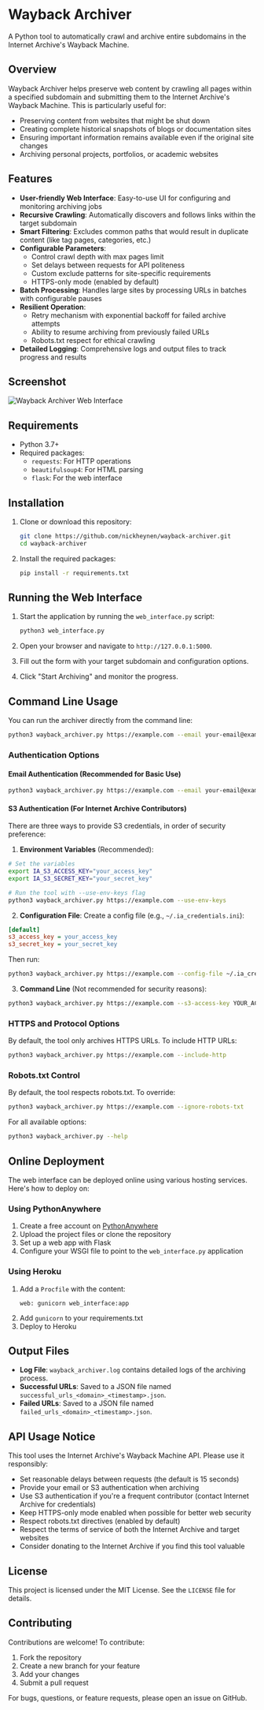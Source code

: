 # Wayback Archiver

A Python tool to automatically crawl and archive entire subdomains in the Internet Archive's Wayback Machine.

## Overview

Wayback Archiver helps preserve web content by crawling all pages within a specified subdomain and submitting them to the Internet Archive's Wayback Machine. This is particularly useful for:

- Preserving content from websites that might be shut down
- Creating complete historical snapshots of blogs or documentation sites
- Ensuring important information remains available even if the original site changes
- Archiving personal projects, portfolios, or academic websites

## Features

- **User-friendly Web Interface**: Easy-to-use UI for configuring and monitoring archiving jobs
- **Recursive Crawling**: Automatically discovers and follows links within the target subdomain
- **Smart Filtering**: Excludes common paths that would result in duplicate content (like tag pages, categories, etc.)
- **Configurable Parameters**:
  - Control crawl depth with max pages limit
  - Set delays between requests for API politeness
  - Custom exclude patterns for site-specific requirements
  - HTTPS-only mode (enabled by default)
- **Batch Processing**: Handles large sites by processing URLs in batches with configurable pauses
- **Resilient Operation**:
  - Retry mechanism with exponential backoff for failed archive attempts
  - Ability to resume archiving from previously failed URLs
  - Robots.txt respect for ethical crawling
- **Detailed Logging**: Comprehensive logs and output files to track progress and results

## Screenshot

![Wayback Archiver Web Interface](https://github.com/nickheynen/wayback-archiver/raw/main/screenshots/web_interface.png)

## Requirements

- Python 3.7+
- Required packages:
  - `requests`: For HTTP operations
  - `beautifulsoup4`: For HTML parsing
  - `flask`: For the web interface

## Installation

1. Clone or download this repository:
   ```bash
   git clone https://github.com/nickheynen/wayback-archiver.git
   cd wayback-archiver
   ```

2. Install the required packages:
   ```bash
   pip install -r requirements.txt
   ```

## Running the Web Interface

1. Start the application by running the `web_interface.py` script:
   ```bash
   python3 web_interface.py
   ```

2. Open your browser and navigate to `http://127.0.0.1:5000`.

3. Fill out the form with your target subdomain and configuration options.

4. Click "Start Archiving" and monitor the progress.

## Command Line Usage

You can run the archiver directly from the command line:

```bash
python3 wayback_archiver.py https://example.com --email your-email@example.com --delay 15 --max-pages 500
```

### Authentication Options

#### Email Authentication (Recommended for Basic Use)
```bash
python3 wayback_archiver.py https://example.com --email your-email@example.com
```

#### S3 Authentication (For Internet Archive Contributors)

There are three ways to provide S3 credentials, in order of security preference:

1. **Environment Variables** (Recommended):
```bash
# Set the variables
export IA_S3_ACCESS_KEY="your_access_key"
export IA_S3_SECRET_KEY="your_secret_key"

# Run the tool with --use-env-keys flag
python3 wayback_archiver.py https://example.com --use-env-keys
```

2. **Configuration File**:
Create a config file (e.g., `~/.ia_credentials.ini`):
```ini
[default]
s3_access_key = your_access_key
s3_secret_key = your_secret_key
```

Then run:
```bash
python3 wayback_archiver.py https://example.com --config-file ~/.ia_credentials.ini
```

3. **Command Line** (Not recommended for security reasons):
```bash
python3 wayback_archiver.py https://example.com --s3-access-key YOUR_ACCESS_KEY --s3-secret-key YOUR_SECRET_KEY
```

### HTTPS and Protocol Options

By default, the tool only archives HTTPS URLs. To include HTTP URLs:
```bash
python3 wayback_archiver.py https://example.com --include-http
```

### Robots.txt Control

By default, the tool respects robots.txt. To override:
```bash
python3 wayback_archiver.py https://example.com --ignore-robots-txt
```

For all available options:
```bash
python3 wayback_archiver.py --help
```

## Online Deployment

The web interface can be deployed online using various hosting services. Here's how to deploy on:

### Using PythonAnywhere

1. Create a free account on [PythonAnywhere](https://www.pythonanywhere.com/)
2. Upload the project files or clone the repository
3. Set up a web app with Flask
4. Configure your WSGI file to point to the `web_interface.py` application

### Using Heroku

1. Add a `Procfile` with the content:
   ```
   web: gunicorn web_interface:app
   ```
2. Add `gunicorn` to your requirements.txt
3. Deploy to Heroku

## Output Files

- **Log File**: `wayback_archiver.log` contains detailed logs of the archiving process.
- **Successful URLs**: Saved to a JSON file named `successful_urls_<domain>_<timestamp>.json`.
- **Failed URLs**: Saved to a JSON file named `failed_urls_<domain>_<timestamp>.json`.

## API Usage Notice

This tool uses the Internet Archive's Wayback Machine API. Please use it responsibly:

- Set reasonable delays between requests (the default is 15 seconds)
- Provide your email or S3 authentication when archiving
- Use S3 authentication if you're a frequent contributor (contact Internet Archive for credentials)
- Keep HTTPS-only mode enabled when possible for better web security
- Respect robots.txt directives (enabled by default)
- Respect the terms of service of both the Internet Archive and target websites
- Consider donating to the Internet Archive if you find this tool valuable

## License

This project is licensed under the MIT License. See the `LICENSE` file for details.

## Contributing

Contributions are welcome! To contribute:

1. Fork the repository
2. Create a new branch for your feature
3. Add your changes
4. Submit a pull request

For bugs, questions, or feature requests, please open an issue on GitHub.
